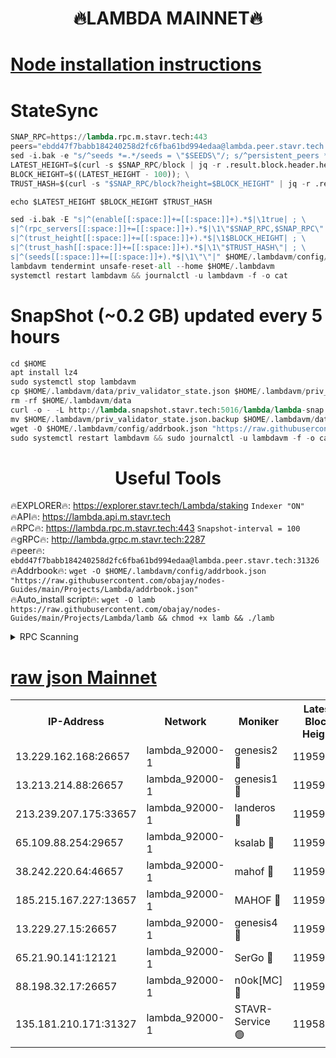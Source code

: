 <h1 align="center"> 🔥LAMBDA MAINNET🔥</h1>


[Node installation instructions](https://github.com/obajay/nodes-Guides/tree/main/Projects/Lambda)
=


# StateSync
```python
SNAP_RPC=https://lambda.rpc.m.stavr.tech:443
peers="ebdd47f7babb184240258d2fc6fba61bd994edaa@lambda.peer.stavr.tech:31326" 
sed -i.bak -e "s/^seeds *=.*/seeds = \"$SEEDS\"/; s/^persistent_peers *=.*/persistent_peers = \"$PEERS\"/" $HOME/.lambdavm/config/config.toml
LATEST_HEIGHT=$(curl -s $SNAP_RPC/block | jq -r .result.block.header.height); \
BLOCK_HEIGHT=$((LATEST_HEIGHT - 100)); \
TRUST_HASH=$(curl -s "$SNAP_RPC/block?height=$BLOCK_HEIGHT" | jq -r .result.block_id.hash)

echo $LATEST_HEIGHT $BLOCK_HEIGHT $TRUST_HASH

sed -i.bak -E "s|^(enable[[:space:]]+=[[:space:]]+).*$|\1true| ; \
s|^(rpc_servers[[:space:]]+=[[:space:]]+).*$|\1\"$SNAP_RPC,$SNAP_RPC\"| ; \
s|^(trust_height[[:space:]]+=[[:space:]]+).*$|\1$BLOCK_HEIGHT| ; \
s|^(trust_hash[[:space:]]+=[[:space:]]+).*$|\1\"$TRUST_HASH\"| ; \
s|^(seeds[[:space:]]+=[[:space:]]+).*$|\1\"\"|" $HOME/.lambdavm/config/config.toml
lambdavm tendermint unsafe-reset-all --home $HOME/.lambdavm
systemctl restart lambdavm && journalctl -u lambdavm -f -o cat

```
# SnapShot (~0.2 GB) updated every 5 hours
```python
cd $HOME
apt install lz4
sudo systemctl stop lambdavm
cp $HOME/.lambdavm/data/priv_validator_state.json $HOME/.lambdavm/priv_validator_state.json.backup
rm -rf $HOME/.lambdavm/data
curl -o - -L http://lambda.snapshot.stavr.tech:5016/lambda/lambda-snap.tar.lz4 | lz4 -c -d - | tar -x -C $HOME/.lambdavm --strip-components 2
mv $HOME/.lambdavm/priv_validator_state.json.backup $HOME/.lambdavm/data/priv_validator_state.json
wget -O $HOME/.lambdavm/config/addrbook.json "https://raw.githubusercontent.com/obajay/nodes-Guides/main/Projects/Lambda/addrbook.json"
sudo systemctl restart lambdavm && sudo journalctl -u lambdavm -f -o cat
```
 <h1 align="center"> Useful Tools</h1>

🔥EXPLORER🔥:      https://explorer.stavr.tech/Lambda/staking	        `Indexer "ON"` \
🔥API🔥: 			 		 https://lambda.api.m.stavr.tech \
🔥RPC🔥:           https://lambda.rpc.m.stavr.tech:443	              `Snapshot-interval = 100` \
🔥gRPC🔥:          http://lambda.grpc.m.stavr.tech:2287 \
🔥peer🔥:					 `ebdd47f7babb184240258d2fc6fba61bd994edaa@lambda.peer.stavr.tech:31326` \
🔥Addrbook🔥:    ```wget -O $HOME/.lambdavm/config/addrbook.json "https://raw.githubusercontent.com/obajay/nodes-Guides/main/Projects/Lambda/addrbook.json"``` \
🔥Auto_install script🔥: ```wget -O lamb https://raw.githubusercontent.com/obajay/nodes-Guides/main/Projects/Lambda/lamb && chmod +x lamb && ./lamb```


<details>
<summary>RPC Scanning</summary>

<h2 align="center"> We scan nodes in real time every 4 hours. And we provide the final result of RPC endpoints.
We cannot influence the operation of these nodes in any way. </h2>


```python
If Voting Power is higher than 0 --> then the Node is a validator of the network and may be subject to attack and be a potential threat to the chain.
```
```python
We marked such validators with a red symbol
```

</details>

[raw json Mainnet](https://rpc-check.lambm.stavr.tech/lambm/rpc-lambm-result.json)
=


<table><tr><th>IP-Address</th><th>Network</th><th>Moniker</th><th>Latest Block Height</th><th>Earliest Block Height</th><th>Catching Up</th><th>Tx Index</th><th>Voting Power</th><th>Scan Time</th></tr><tr><td>13.229.162.168:26657</td><td>lambda_92000-1</td><td>genesis2 🔴</td><td>11959499</td><td>1</td><td>False</td><td>on</td><td>15416734</td><td>2024-02-29T11:24:18.248282434UTC</td></tr><tr><td>13.213.214.88:26657</td><td>lambda_92000-1</td><td>genesis1 🔴</td><td>11959500</td><td>1</td><td>False</td><td>on</td><td>737835</td><td>2024-02-29T11:24:23.119277700UTC</td></tr><tr><td>213.239.207.175:33657</td><td>lambda_92000-1</td><td>landeros 🔴</td><td>11959499</td><td>8136001</td><td>False</td><td>off</td><td>1819599</td><td>2024-02-29T11:24:12.942142029UTC</td></tr><tr><td>65.109.88.254:29657</td><td>lambda_92000-1</td><td>ksalab 🔴</td><td>11959502</td><td>8715001</td><td>False</td><td>on</td><td>510465</td><td>2024-02-29T11:24:27.792664472UTC</td></tr><tr><td>38.242.220.64:46657</td><td>lambda_92000-1</td><td>mahof 🔴</td><td>11959502</td><td>10131001</td><td>False</td><td>off</td><td>770350</td><td>2024-02-29T11:24:32.495892948UTC</td></tr><tr><td>185.215.167.227:13657</td><td>lambda_92000-1</td><td>MAHOF 🔴</td><td>11959500</td><td>10134001</td><td>False</td><td>on</td><td>2051510</td><td>2024-02-29T11:24:21.845906692UTC</td></tr><tr><td>13.229.27.15:26657</td><td>lambda_92000-1</td><td>genesis4 🔴</td><td>11959500</td><td>11043001</td><td>False</td><td>on</td><td>9567262</td><td>2024-02-29T11:24:21.536717713UTC</td></tr><tr><td>65.21.90.141:12121</td><td>lambda_92000-1</td><td>SerGo 🔴</td><td>11959502</td><td>11859502</td><td>False</td><td>off</td><td>10608429</td><td>2024-02-29T11:24:32.217628754UTC</td></tr><tr><td>88.198.32.17:26657</td><td>lambda_92000-1</td><td>n0ok[MC] 🔴</td><td>11959503</td><td>11859503</td><td>False</td><td>off</td><td>1578630</td><td>2024-02-29T11:24:36.807678489UTC</td></tr><tr><td>135.181.210.171:31327</td><td>lambda_92000-1</td><td>STAVR-Service 🟢</td><td>11958710</td><td>11955501</td><td>False</td><td>on</td><td>0</td><td>2024-02-29T11:24:27.492226899UTC</td></tr></table>
